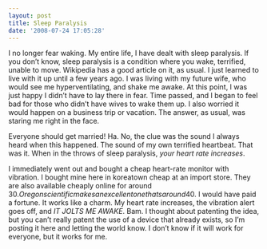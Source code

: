 ```yaml
---
layout: post
title: Sleep Paralysis
date: '2008-07-24 17:05:28'
---
```



I no longer fear waking. My entire life, I have dealt with sleep paralysis. If you don’t know, sleep paralysis is a condition where you wake, terrified, unable to move. Wikipedia has a good article on it, as usual. I just learned to live with it up until a few years ago. I was living with my future wife, who would see me hyperventilating, and shake me awake. At this point, I was just happy I didn’t have to lay there in fear. Time passed, and I began to feel bad for those who didn’t have wives to wake them up. I also worried it would happen on a business trip or vacation. The answer, as usual, was staring me right in the face.

Everyone should get married! Ha. No, the clue was the sound I always heard when this happened. The sound of my own terrified heartbeat. That was it. When in the throws of sleep paralysis, *your heart rate increases*.

I immediately went out and bought a cheap heart-rate monitor with vibration. I bought mine here in koreatown cheap at an import store. They are also available cheaply online for around 30$. Oregon scientific makes an excellent one thats around 40$. I would have paid a fortune. It works like a charm. My heart rate increases, the vibration alert goes off, and *IT JOLTS ME AWAKE*. Bam. I thought about patenting the idea, but you can’t really patent the use of a device that already exists, so I’m posting it here and letting the world know. I don’t know if it will work for everyone, but it works for me.
